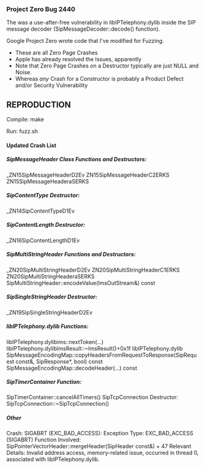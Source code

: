 ### Project Zero Bug 2440 
The was a use-after-free vulnerability in libIPTelephony.dylib inside the SIP message decoder (SipMessageDecoder::decode() function). 

Google Project Zero wrote code that I've modified for Fuzzing.

- These are all Zero Page Crashes
- Apple has already resolved the Issues, apparently
- Note that Zero Page Crashes on a Destructor typically are just NULL and Noise.
- Whereas _any_ Crash for a Constructor is probably a Product Defect and/or Security Vulnerability

REPRODUCTION
---------
Compile:
make

Run:
fuzz.sh

#### Updated Crash List
##### SipMessageHeader Class Functions and Destructors:
_ZN15SipMessageHeaderD2Ev
ZN15SipMessageHeaderC2ERKS
ZN15SipMessageHeaderaSERKS
##### SipContentType Destructor:
_ZN14SipContentTypeD1Ev
##### SipContentLength Destructor:
_ZN16SipContentLengthD1Ev
##### SipMultiStringHeader Functions and Destructors:
_ZN20SipMultiStringHeaderD2Ev
ZN20SipMultiStringHeaderC1ERKS
ZN20SipMultiStringHeaderaSERKS
SipMultiStringHeader::encodeValue(ImsOutStream&) const
##### SipSingleStringHeader Destructor:
_ZN19SipSingleStringHeaderD2Ev
##### libIPTelephony.dylib Functions:
libIPTelephony.dylibims::nextToken(...)
libIPTelephony.dylibImsResult::~ImsResult()+0x1f
libIPTelephony.dylib SipMessageEncodingMap::copyHeadersFromRequestToResponse(SipRequest const&, SipResponse*, bool) const
SipMessageEncodingMap::decodeHeader(...) const
##### SipTimerContainer Function:
SipTimerContainer::cancelAllTimers()
SipTcpConnection Destructor:
SipTcpConnection::~SipTcpConnection()
##### Other
Crash: SIGABRT (EXC_BAD_ACCESS):
Exception Type: EXC_BAD_ACCESS (SIGABRT)
Function Involved: SipPointerVectorHeader<SipAcceptContactValue>::mergeHeader(SipHeader const&) + 47
Relevant Details: Invalid address access, memory-related issue, occurred in thread 0, associated with libIPTelephony.dylib.
